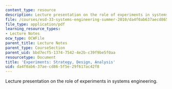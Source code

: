 ```yaml
---
content_type: resource
description: Lecture presentation on the role of experiments in systems engineering.
file: /courses/esd-33-systems-engineering-summer-2010/da4f0ab637aecd865f5e29f617ac42f8_MITESD_33SUM10_lec10.pdf
file_type: application/pdf
learning_resource_types:
- Lecture Notes
ocw_type: OCWFile
parent_title: Lecture Notes
parent_type: CourseSection
parent_uid: bbd7ecf5-1374-7542-4e2b-c39f9be5f0aa
resourcetype: Document
title: 'Experiments: Strategy, Design, Analysis'
uid: da4f0ab6-37ae-cd86-5f5e-29f617ac42f8
---
```

Lecture presentation on the role of experiments in systems engineering.

